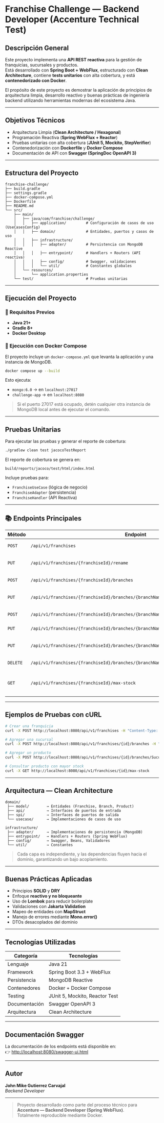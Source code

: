 
# Franchise Challenge — Backend Developer (Accenture Technical Test)

## Descripción General

Este proyecto implementa una **API REST reactiva** para la gestión de franquicias, sucursales y productos.  
Está desarrollado con **Spring Boot + WebFlux**, estructurado con **Clean Architecture**, contiene **tests unitarios** con alta cobertura, y está **contenedorizado con Docker**.

El propósito de este proyecto es demostrar la aplicación de principios de arquitectura limpia, desarrollo reactivo y buenas prácticas de ingeniería backend utilizando herramientas modernas del ecosistema Java.

---

## Objetivos Técnicos

-  Arquitectura Limpia (**Clean Architecture / Hexagonal**)
-  Programación Reactiva (**Spring WebFlux + Reactor**)
-  Pruebas unitarias con alta cobertura (**JUnit 5, Mockito, StepVerifier**)
-  Contenedorización con **Dockerfile** y **Docker Compose**
-  Documentación de API con **Swagger (SpringDoc OpenAPI 3)**

---

##  Estructura del Proyecto

```
franchise-challenge/
├── build.gradle
├── settings.gradle
├── docker-compose.yml
├── Dockerfile
├── README.md
└── src/
    ├── main/
    │   ├── java/com/franchise/challenge/
    │   │   ├── application/         # Configuración de casos de uso (UseCasesConfig)
    │   │   ├── domain/              # Entidades, puertos y casos de uso
    │   │   ├── infrastructure/
    │   │   │   ├── adapter/         # Persistencia con MongoDB Reactive
    │   │   │   ├── entrypoint/      # Handlers + Routers (API reactiva)
    │   │   │   ├── config/          # Swagger, validaciones
    │   │   │   └── util/            # Constantes globales
    │   └── resources/
    │       └── application.properties
    └── test/                        # Pruebas unitarias
```

---

##  Ejecución del Proyecto

### 🔹 Requisitos Previos
- **Java 21+**
- **Gradle 8+**
- **Docker Desktop**

### 🔹 Ejecución con Docker Compose
El proyecto incluye un `docker-compose.yml` que levanta la aplicación y una instancia de MongoDB.

```bash
docker compose up --build
```

Esto ejecuta:
- `mongo:6.0` → en `localhost:27017`
- `challenge-app` → en `localhost:8080`

> Si el puerto 27017 está ocupado, detén cualquier otra instancia de MongoDB local antes de ejecutar el comando.

---

## Pruebas Unitarias

Para ejecutar las pruebas y generar el reporte de cobertura:

```bash
./gradlew clean test jacocoTestReport
```

El reporte de cobertura se genera en:
```
build/reports/jacoco/test/html/index.html
```

Incluye pruebas para:
- `FranchiseUseCase` (lógica de negocio)
- `FranchiseAdapter` (persistencia)
- `FranchiseHandler` (API Reactiva)

---

## 📚 Endpoints Principales

| Método | Endpoint | Descripción |
|--------|-----------|-------------|
| `POST` | `/api/v1/franchises` | Crear una franquicia |
| `PUT` | `/api/v1/franchises/{franchiseId}/rename` | Renombrar una franquicia |
| `POST` | `/api/v1/franchises/{franchiseId}/branches` | Agregar una sucursal |
| `PUT` | `/api/v1/franchises/{franchiseId}/branches/{branchName}/rename` | Renombrar una sucursal |
| `POST` | `/api/v1/franchises/{franchiseId}/branches/{branchName}/products` | Agregar un producto |
| `PUT` | `/api/v1/franchises/{franchiseId}/branches/{branchName}/products/{productName}/rename` | Renombrar un producto |
| `PUT` | `/api/v1/franchises/{franchiseId}/branches/{branchName}/products/{productName}/stock` | Actualizar stock de un producto |
| `DELETE` | `/api/v1/franchises/{franchiseId}/branches/{branchName}/products/{productName}` | Eliminar un producto |
| `GET` | `/api/v1/franchises/{franchiseId}/max-stock` | Obtener producto con mayor stock |

---

##  Ejemplos de Pruebas con cURL

```bash
# Crear una franquicia
curl -X POST http://localhost:8080/api/v1/franchises -H "Content-Type: application/json" -d '{"name":"TechZone"}'

# Agregar una sucursal
curl -X POST http://localhost:8080/api/v1/franchises/{id}/branches -H "Content-Type: application/json" -d '{"name":"Sucursal Norte"}'

# Agregar un producto
curl -X POST http://localhost:8080/api/v1/franchises/{id}/branches/Sucursal Norte/products -H "Content-Type: application/json" -d '{"name":"Laptop HP","stock":50}'

# Consultar producto con mayor stock
curl -X GET http://localhost:8080/api/v1/franchises/{id}/max-stock
```

---

##  Arquitectura — Clean Architecture

```
domain/
 ├── model/        → Entidades (Franchise, Branch, Product)
 ├── api/          → Interfaces de puertos de entrada
 ├── spi/          → Interfaces de puertos de salida
 └── usecase/      → Implementaciones de casos de uso

infrastructure/
 ├── adapter/      → Implementaciones de persistencia (MongoDB)
 ├── entrypoint/   → Handlers + Routers (Spring WebFlux)
 ├── config/       → Swagger, Beans, Validadores
 └── util/         → Constantes
```

> Cada capa es independiente, y las dependencias fluyen hacia el dominio, garantizando un bajo acoplamiento.

---

##  Buenas Prácticas Aplicadas

- Principios **SOLID** y **DRY**
- Enfoque **reactivo y no bloqueante**
- Uso de **Lombok** para reducir boilerplate
- Validaciones con **Jakarta Validation**
- Mapeo de entidades con **MapStruct**
- Manejo de errores mediante **Mono.error()**
- DTOs desacoplados del dominio

---

##  Tecnologías Utilizadas

| Categoría | Tecnologías |
|------------|--------------|
| Lenguaje | Java 21 |
| Framework | Spring Boot 3.3 + WebFlux |
| Persistencia | MongoDB Reactive |
| Contenedores | Docker + Docker Compose |
| Testing | JUnit 5, Mockito, Reactor Test |
| Documentación | Swagger OpenAPI 3 |
| Arquitectura | Clean Architecture |

---

##  Documentación Swagger

La documentación de los endpoints está disponible en:  
👉 [http://localhost:8080/swagger-ui.html](http://localhost:8080/swagger-ui.html)

---

## Autor

**John Mike Gutierrez Carvajal**  
_Backend Developer_


---

> Proyecto desarrollado como parte del proceso técnico para **Accenture — Backend Developer (Spring WebFlux)**.  
> Totalmente reproducible mediante Docker.
